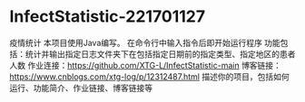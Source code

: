 # InfectStatistic-221701127
疫情统计
本项目使用Java编写。
在命令行中输入指令后即开始运行程序
功能包括：统计并输出指定日志文件夹下在包括指定日期前的指定类型、指定地区的患者人数
作业连接：https://github.com/XTG-L/InfectStatistic-main
博客链接：https://www.cnblogs.com/xtg-log/p/12312487.html
描述你的项目，包括如何运行、功能简介、作业链接、博客链接等
